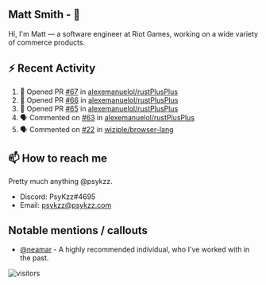<!--
[![PsyKzz's github stats](https://github-readme-stats.vercel.app/api?username=psykzz&show_icons=true)](https://github.com/anuraghazra/github-readme-stats)
-->

## Matt Smith - 👋
Hi, I'm Matt — a software engineer at Riot Games, working on a wide variety of commerce products.

## ⚡ Recent Activity

<!--START_SECTION:activity-->
1. 💪 Opened PR [#67](https://github.com/alexemanuelol/rustPlusPlus/pull/67) in [alexemanuelol/rustPlusPlus](https://github.com/alexemanuelol/rustPlusPlus)
2. 💪 Opened PR [#66](https://github.com/alexemanuelol/rustPlusPlus/pull/66) in [alexemanuelol/rustPlusPlus](https://github.com/alexemanuelol/rustPlusPlus)
3. 💪 Opened PR [#65](https://github.com/alexemanuelol/rustPlusPlus/pull/65) in [alexemanuelol/rustPlusPlus](https://github.com/alexemanuelol/rustPlusPlus)
4. 🗣 Commented on [#63](https://github.com/alexemanuelol/rustPlusPlus/issues/63) in [alexemanuelol/rustPlusPlus](https://github.com/alexemanuelol/rustPlusPlus)
5. 🗣 Commented on [#22](https://github.com/wiziple/browser-lang/issues/22) in [wiziple/browser-lang](https://github.com/wiziple/browser-lang)
<!--END_SECTION:activity-->


## 📫 How to reach me

Pretty much anything @psykzz.

- Discord: PsyKzz#4695
- Email: psykzz@psykzz.com


## Notable mentions / callouts

 - [@neamar](https://github.com/neamar) - A highly recommended individual, who I've worked with in the past.


![visitors](https://visitor-badge.glitch.me/badge?page_id=psykzz/psykzz)


